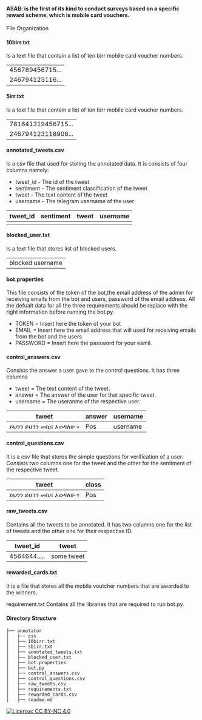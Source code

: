 #### ASAB: is the first of its kind to conduct surveys based on a specific reward scheme, which is mobile card vouchers.

File Organization

#### 10birr.txt

Is a text file that contain a list of ten birr mobile card voucher numbers. 

|                 |
|-----------------|
| 456789456715... |
| 246794123116... |


#### 5irr.txt

Is a text file that contain a list of ten birr mobile card voucher numbers. 

|                 |
|-----------------|
| 781641319456715... |
| 246794123118906... |

#### annotated_tweets.csv

Is a csv file that used for stoting the annotated data.  It is consists of four columns namely:
- tweet_id - The id of the tweet
- sentiment - The sentiment classification of the tweet
- tweet - The text content of the tweet
- username - The telegram username of the user


| tweet_id | sentiment | tweet | username |
|----------|-----------|-------|----------|
|          |           |       |          |


#### blocked_user.txt

Is a text file that stores list of blocked users. 

|                  |
|------------------|
| blocked username |

#### bot.properties

This file consists of the token of the bot,the email address of the admin for receiving emails from the bot and users,  password of the email address. All the defualt data for all the three requirements should be replace with the right information before running the bot.py. 

- TOKEN = Insert here the token of your bot
- EMAIL =  Insert here the email address that will used for receiving emails from the bot and the users
- PASSWORD = Insert here the password for your eamil.

#### control_answers.csv

Consists the answer a user gave to the control questions.  It has three columns

- tweet =  The text content of the tweet.
- answer = The answer of the user for that specific tweet.
- username = The useranme of the respective user.

| tweet                  | answer | username |
|------------------------|--------|----------|
| ይህንን ይህንን መኪና እወዳለሁ ፡፡ | Pos    | username |


#### control_questions.csv

It is a csv file that stores the simple questions for verification of a user. Consists two columns one for the tweet and the other for the sentiment of the respective tweet.

| tweet                  | class |
|------------------------|-------|
| ይህንን ይህንን መኪና እወዳለሁ ፡፡ | Pos   |

#### raw_tweets.csv

Contains all the tweets to be annotated. It has two columns one for the list of tweets and the other one for their respective ID. 

| tweet_id     | tweet      |
|--------------|------------|
| 4564644..... | some tweet |

#### rewarded_cards.txt

It is a file that stores all the mobile voutcher numbers that are awarded to the winners. 

requirement.txt
Contains all the libraries that are required to run bot.py. 

#### Directory Structure

```
├── annotator
│   ├── css
│   ├── 10birr.txt
│   ├── 5birr.txt
│   ├── annotated_tweets.txt
│   ├── blocked_user.txt
│   ├── bot.properties
│   ├── bot.py
│   ├── control_answers.csv
│   ├── control_questions.csv
│   ├── raw_tweets.csv
│   ├── requirements.txt
│   ├── rewarded_cards.csv
│   ├── readme.md
```


[![License: CC BY-NC 4.0](https://img.shields.io/badge/License-CC%20BY--NC%204.0-lightgrey.svg)](https://creativecommons.org/licenses/by-nc/4.0/)

  

